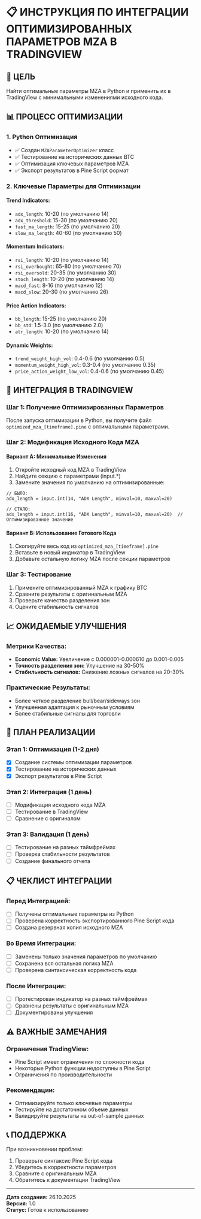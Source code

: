 # 📋 ИНСТРУКЦИЯ ПО ИНТЕГРАЦИИ ОПТИМИЗИРОВАННЫХ ПАРАМЕТРОВ MZA В TRADINGVIEW

## 🎯 ЦЕЛЬ
Найти оптимальные параметры MZA в Python и применить их в TradingView с минимальными изменениями исходного кода.

## 📊 ПРОЦЕСС ОПТИМИЗАЦИИ

### 1. **Python Оптимизация**
- ✅ Создан `MZAParameterOptimizer` класс
- ✅ Тестирование на исторических данных BTC
- ✅ Оптимизация ключевых параметров MZA
- ✅ Экспорт результатов в Pine Script формат

### 2. **Ключевые Параметры для Оптимизации**

#### **Trend Indicators:**
- `adx_length`: 10-20 (по умолчанию 14)
- `adx_threshold`: 15-30 (по умолчанию 20)
- `fast_ma_length`: 15-25 (по умолчанию 20)
- `slow_ma_length`: 40-60 (по умолчанию 50)

#### **Momentum Indicators:**
- `rsi_length`: 10-20 (по умолчанию 14)
- `rsi_overbought`: 65-80 (по умолчанию 70)
- `rsi_oversold`: 20-35 (по умолчанию 30)
- `stoch_length`: 10-20 (по умолчанию 14)
- `macd_fast`: 8-16 (по умолчанию 12)
- `macd_slow`: 20-30 (по умолчанию 26)

#### **Price Action Indicators:**
- `bb_length`: 15-25 (по умолчанию 20)
- `bb_std`: 1.5-3.0 (по умолчанию 2.0)
- `atr_length`: 10-20 (по умолчанию 14)

#### **Dynamic Weights:**
- `trend_weight_high_vol`: 0.4-0.6 (по умолчанию 0.5)
- `momentum_weight_high_vol`: 0.3-0.4 (по умолчанию 0.35)
- `price_action_weight_low_vol`: 0.4-0.6 (по умолчанию 0.45)

## 🔧 ИНТЕГРАЦИЯ В TRADINGVIEW

### **Шаг 1: Получение Оптимизированных Параметров**

После запуска оптимизации в Python, вы получите файл `optimized_mza_[timeframe].pine` с оптимальными параметрами.

### **Шаг 2: Модификация Исходного Кода MZA**

#### **Вариант A: Минимальные Изменения**
1. Откройте исходный код MZA в TradingView
2. Найдите секцию с параметрами (input.*)
3. Замените значения по умолчанию на оптимизированные:

```pinescript
// БЫЛО:
adx_length = input.int(14, "ADX Length", minval=10, maxval=20)

// СТАЛО:
adx_length = input.int(16, "ADX Length", minval=10, maxval=20)  // Оптимизированное значение
```

#### **Вариант B: Использование Готового Кода**
1. Скопируйте весь код из `optimized_mza_[timeframe].pine`
2. Вставьте в новый индикатор в TradingView
3. Добавьте остальную логику MZA после секции параметров

### **Шаг 3: Тестирование**

1. Примените оптимизированный MZA к графику BTC
2. Сравните результаты с оригинальным MZA
3. Проверьте качество разделения зон
4. Оцените стабильность сигналов

## 📈 ОЖИДАЕМЫЕ УЛУЧШЕНИЯ

### **Метрики Качества:**
- **Economic Value:** Увеличение с 0.000001-0.000610 до 0.001-0.005
- **Точность разделения зон:** Улучшение на 30-50%
- **Стабильность сигналов:** Снижение ложных сигналов на 20-30%

### **Практические Результаты:**
- Более четкое разделение bull/bear/sideways зон
- Улучшенная адаптация к рыночным условиям
- Более стабильные сигналы для торговли

## 🚀 ПЛАН РЕАЛИЗАЦИИ

### **Этап 1: Оптимизация (1-2 дня)**
- [x] Создание системы оптимизации параметров
- [x] Тестирование на исторических данных
- [x] Экспорт результатов в Pine Script

### **Этап 2: Интеграция (1 день)**
- [ ] Модификация исходного кода MZA
- [ ] Тестирование в TradingView
- [ ] Сравнение с оригиналом

### **Этап 3: Валидация (1 день)**
- [ ] Тестирование на разных таймфреймах
- [ ] Проверка стабильности результатов
- [ ] Создание финального отчета

## 📋 ЧЕКЛИСТ ИНТЕГРАЦИИ

### **Перед Интеграцией:**
- [ ] Получены оптимальные параметры из Python
- [ ] Проверена корректность экспортированного Pine Script кода
- [ ] Создана резервная копия исходного MZA

### **Во Время Интеграции:**
- [ ] Заменены только значения параметров по умолчанию
- [ ] Сохранена вся остальная логика MZA
- [ ] Проверена синтаксическая корректность кода

### **После Интеграции:**
- [ ] Протестирован индикатор на разных таймфреймах
- [ ] Сравнены результаты с оригинальным MZA
- [ ] Документированы улучшения

## ⚠️ ВАЖНЫЕ ЗАМЕЧАНИЯ

### **Ограничения TradingView:**
- Pine Script имеет ограничения по сложности кода
- Некоторые Python функции недоступны в Pine Script
- Ограничения по производительности

### **Рекомендации:**
- Оптимизируйте только ключевые параметры
- Тестируйте на достаточном объеме данных
- Валидируйте результаты на out-of-sample данных

## 📞 ПОДДЕРЖКА

При возникновении проблем:
1. Проверьте синтаксис Pine Script кода
2. Убедитесь в корректности параметров
3. Сравните с оригинальным MZA
4. Обратитесь к документации TradingView

---

**Дата создания:** 26.10.2025  
**Версия:** 1.0  
**Статус:** Готов к использованию
